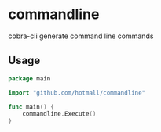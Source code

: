 # commandline

cobra-cli generate command line commands

## Usage

```go
package main

import "github.com/hotmall/commandline"

func main() {
    commandline.Execute()
}
```
